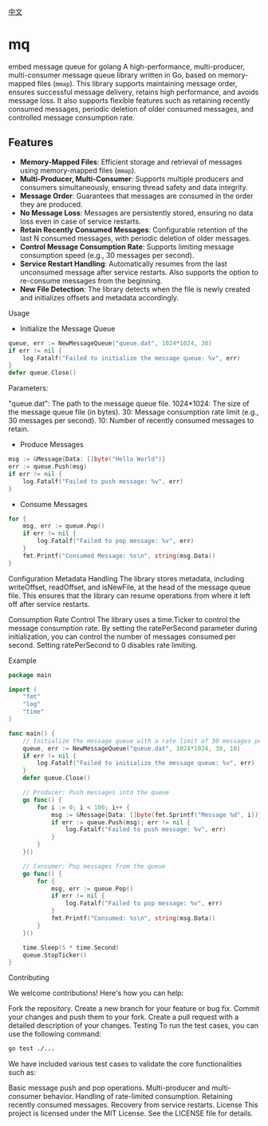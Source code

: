 [中文](README_CN.md)
# mq

embed message queue for golang A high-performance, multi-producer, multi-consumer message queue library written in Go, based on memory-mapped files (`mmap`). This library supports maintaining message order, ensures successful message delivery, retains high performance, and avoids message loss. It also supports flexible features such as retaining recently consumed messages, periodic deletion of older consumed messages, and controlled message consumption rate.

## Features

- **Memory-Mapped Files**: Efficient storage and retrieval of messages using memory-mapped files (`mmap`).
- **Multi-Producer, Multi-Consumer**: Supports multiple producers and consumers simultaneously, ensuring thread safety and data integrity.
- **Message Order**: Guarantees that messages are consumed in the order they are produced.
- **No Message Loss**: Messages are persistently stored, ensuring no data loss even in case of service restarts.
- **Retain Recently Consumed Messages**: Configurable retention of the last N consumed messages, with periodic deletion of older messages.
- **Control Message Consumption Rate**: Supports limiting message consumption speed (e.g., 30 messages per second).
- **Service Restart Handling**: Automatically resumes from the last unconsumed message after service restarts. Also supports the option to re-consume messages from the beginning.
- **New File Detection**: The library detects when the file is newly created and initializes offsets and metadata accordingly.

Usage

- Initialize the Message Queue

```go
queue, err := NewMessageQueue("queue.dat", 1024*1024, 30)
if err != nil {
    log.Fatalf("Failed to initialize the message queue: %v", err)
}
defer queue.Close()
```

Parameters:

"queue.dat": The path to the message queue file.
1024*1024: The size of the message queue file (in bytes).
30: Message consumption rate limit (e.g., 30 messages per second).
10: Number of recently consumed messages to retain.

- Produce Messages

```go
msg := &Message{Data: []byte("Hello World")}
err := queue.Push(msg)
if err != nil {
    log.Fatalf("Failed to push message: %v", err)
}
```

- Consume Messages

```go
for {
    msg, err := queue.Pop()
    if err != nil {
        log.Fatalf("Failed to pop message: %v", err)
    }
    fmt.Printf("Consumed Message: %s\n", string(msg.Data))
}
```

Configuration
Metadata Handling
The library stores metadata, including writeOffset, readOffset, and isNewFile, at the head of the message queue file. This ensures that the library can resume operations from where it left off after service restarts.

Consumption Rate Control
The library uses a time.Ticker to control the message consumption rate. By setting the ratePerSecond parameter during initialization, you can control the number of messages consumed per second. Setting ratePerSecond to 0 disables rate limiting.

Example

```go
package main

import (
    "fmt"
    "log"
    "time"
)

func main() {
    // Initialize the message queue with a rate limit of 30 messages per second and retain 10 consumed messages.
    queue, err := NewMessageQueue("queue.dat", 1024*1024, 30, 10)
    if err != nil {
        log.Fatalf("Failed to initialize the message queue: %v", err)
    }
    defer queue.Close()

    // Producer: Push messages into the queue
    go func() {
        for i := 0; i < 100; i++ {
            msg := &Message{Data: []byte(fmt.Sprintf("Message %d", i))}
            if err := queue.Push(msg); err != nil {
                log.Fatalf("Failed to push message: %v", err)
            }
        }
    }()

    // Consumer: Pop messages from the queue
    go func() {
        for {
            msg, err := queue.Pop()
            if err != nil {
                log.Fatalf("Failed to pop message: %v", err)
            }
            fmt.Printf("Consumed: %s\n", string(msg.Data))
        }
    }()

    time.Sleep(5 * time.Second)
    queue.StopTicker()
}
```

Contributing

We welcome contributions! Here's how you can help:

Fork the repository.
Create a new branch for your feature or bug fix.
Commit your changes and push them to your fork.
Create a pull request with a detailed description of your changes.
Testing
To run the test cases, you can use the following command:

```bash
go test ./...
```

We have included various test cases to validate the core functionalities such as:

Basic message push and pop operations.
Multi-producer and multi-consumer behavior.
Handling of rate-limited consumption.
Retaining recently consumed messages.
Recovery from service restarts.
License
This project is licensed under the MIT License. See the LICENSE file for details.
